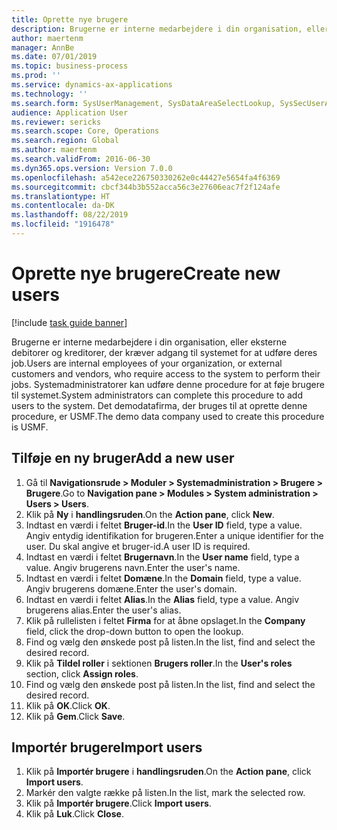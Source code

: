 ```yaml
---
title: Oprette nye brugere
description: Brugerne er interne medarbejdere i din organisation, eller eksterne debitorer og kreditorer, der kræver adgang til systemet for at udføre deres job.
author: maertenm
manager: AnnBe
ms.date: 07/01/2019
ms.topic: business-process
ms.prod: ''
ms.service: dynamics-ax-applications
ms.technology: ''
ms.search.form: SysUserManagement, SysDataAreaSelectLookup, SysSecUserAddRoles, SysUserMSODSUserImport
audience: Application User
ms.reviewer: sericks
ms.search.scope: Core, Operations
ms.search.region: Global
ms.author: maertenm
ms.search.validFrom: 2016-06-30
ms.dyn365.ops.version: Version 7.0.0
ms.openlocfilehash: a542ece226750330262e0c44427e5654fa4f6369
ms.sourcegitcommit: cbcf344b3b552acca56c3e27606eac7f2f124afe
ms.translationtype: HT
ms.contentlocale: da-DK
ms.lasthandoff: 08/22/2019
ms.locfileid: "1916478"
---
```

# <a name="create-new-users"></a><span data-ttu-id="72c89-103">Oprette nye brugere</span><span class="sxs-lookup"><span data-stu-id="72c89-103">Create new users</span></span>

[!include [task guide banner](../../includes/task-guide-banner.md)]

<span data-ttu-id="72c89-104">Brugerne er interne medarbejdere i din organisation, eller eksterne debitorer og kreditorer, der kræver adgang til systemet for at udføre deres job.</span><span class="sxs-lookup"><span data-stu-id="72c89-104">Users are internal employees of your organization, or external customers and vendors, who require access to the system to perform their jobs.</span></span> <span data-ttu-id="72c89-105">Systemadministratorer kan udføre denne procedure for at føje brugere til systemet.</span><span class="sxs-lookup"><span data-stu-id="72c89-105">System administrators can complete this procedure to add users to the system.</span></span> <span data-ttu-id="72c89-106">Det demodatafirma, der bruges til at oprette denne procedure, er USMF.</span><span class="sxs-lookup"><span data-stu-id="72c89-106">The demo data company used to create this procedure is USMF.</span></span> 


## <a name="add-a-new-user"></a><span data-ttu-id="72c89-107">Tilføje en ny bruger</span><span class="sxs-lookup"><span data-stu-id="72c89-107">Add a new user</span></span>
1. <span data-ttu-id="72c89-108">Gå til **Navigationsrude > Moduler > Systemadministration > Brugere > Brugere**.</span><span class="sxs-lookup"><span data-stu-id="72c89-108">Go to **Navigation pane > Modules > System administration > Users > Users**.</span></span>
2. <span data-ttu-id="72c89-109">Klik på **Ny** i **handlingsruden**.</span><span class="sxs-lookup"><span data-stu-id="72c89-109">On the **Action pane**, click **New**.</span></span>
3. <span data-ttu-id="72c89-110">Indtast en værdi i feltet **Bruger-id**.</span><span class="sxs-lookup"><span data-stu-id="72c89-110">In the **User ID** field, type a value.</span></span> <span data-ttu-id="72c89-111">Angiv entydig identifikation for brugeren.</span><span class="sxs-lookup"><span data-stu-id="72c89-111">Enter a unique identifier for the user.</span></span> <span data-ttu-id="72c89-112">Du skal angive et bruger-id.</span><span class="sxs-lookup"><span data-stu-id="72c89-112">A user ID is required.</span></span>  
4. <span data-ttu-id="72c89-113">Indtast en værdi i feltet **Brugernavn**.</span><span class="sxs-lookup"><span data-stu-id="72c89-113">In the **User name** field, type a value.</span></span> <span data-ttu-id="72c89-114">Angiv brugerens navn.</span><span class="sxs-lookup"><span data-stu-id="72c89-114">Enter the user's name.</span></span>  
5. <span data-ttu-id="72c89-115">Indtast en værdi i feltet **Domæne**.</span><span class="sxs-lookup"><span data-stu-id="72c89-115">In the **Domain** field, type a value.</span></span> <span data-ttu-id="72c89-116">Angiv brugerens domæne.</span><span class="sxs-lookup"><span data-stu-id="72c89-116">Enter the user's domain.</span></span>  
6. <span data-ttu-id="72c89-117">Indtast en værdi i feltet **Alias**.</span><span class="sxs-lookup"><span data-stu-id="72c89-117">In the **Alias** field, type a value.</span></span> <span data-ttu-id="72c89-118">Angiv brugerens alias.</span><span class="sxs-lookup"><span data-stu-id="72c89-118">Enter the user's alias.</span></span>  
7. <span data-ttu-id="72c89-119">Klik på rullelisten i feltet **Firma** for at åbne opslaget.</span><span class="sxs-lookup"><span data-stu-id="72c89-119">In the **Company** field, click the drop-down button to open the lookup.</span></span>
8. <span data-ttu-id="72c89-120">Find og vælg den ønskede post på listen.</span><span class="sxs-lookup"><span data-stu-id="72c89-120">In the list, find and select the desired record.</span></span> 
9. <span data-ttu-id="72c89-121">Klik på **Tildel roller** i sektionen **Brugers roller**.</span><span class="sxs-lookup"><span data-stu-id="72c89-121">In the **User's roles** section, click **Assign roles**.</span></span>
10. <span data-ttu-id="72c89-122">Find og vælg den ønskede post på listen.</span><span class="sxs-lookup"><span data-stu-id="72c89-122">In the list, find and select the desired record.</span></span>
11. <span data-ttu-id="72c89-123">Klik på **OK**.</span><span class="sxs-lookup"><span data-stu-id="72c89-123">Click **OK**.</span></span>
12. <span data-ttu-id="72c89-124">Klik på **Gem**.</span><span class="sxs-lookup"><span data-stu-id="72c89-124">Click **Save**.</span></span>

## <a name="import-users"></a><span data-ttu-id="72c89-125">Importér brugere</span><span class="sxs-lookup"><span data-stu-id="72c89-125">Import users</span></span>
1. <span data-ttu-id="72c89-126">Klik på **Importér brugere** i **handlingsruden**.</span><span class="sxs-lookup"><span data-stu-id="72c89-126">On the **Action pane**, click **Import users**.</span></span>
2. <span data-ttu-id="72c89-127">Markér den valgte række på listen.</span><span class="sxs-lookup"><span data-stu-id="72c89-127">In the list, mark the selected row.</span></span>
3. <span data-ttu-id="72c89-128">Klik på **Importér brugere**.</span><span class="sxs-lookup"><span data-stu-id="72c89-128">Click **Import users**.</span></span>
4. <span data-ttu-id="72c89-129">Klik på **Luk**.</span><span class="sxs-lookup"><span data-stu-id="72c89-129">Click **Close**.</span></span>

